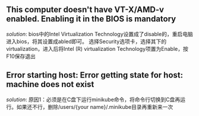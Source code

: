 ## This computer doesn't have VT-X/AMD-v enabled. Enabling it in the BIOS is mandatory
*solution*: 
bios中的Intel Virtualization Technology设置成了disable的，重启电脑进入bios，将其设置成abled即可。
选择Security选项卡，选择其下的virtualization，进入后将Intel (R) virtualization Technology项置为Enable，按F10保存退出

## Error starting host: Error getting state for host: machine does not exist
*solution*:
原因1：必须是在C盘下运行minikube命令，将命令行切换到C盘再运行。如果还不行，删除/users/{your name}/.minikube目录再重新来一次
